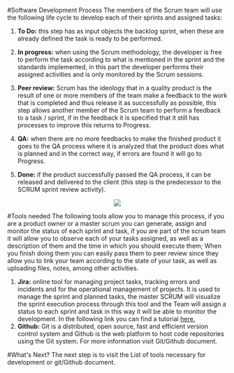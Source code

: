 #Software Development Process
The members of the Scrum team will use the following life cycle to develop each of their sprints and assigned tasks:

1.  **To Do:** this step has as input objects the backlog sprint, when these are already defined the task is ready to be performed.

2.  **In progress:** when using the Scrum methodology, the developer is free to perform the task according to what is mentioned in the sprint and the standards implemented, in this part the developer performs their assigned activities and is only monitored by the Scrum sessions.

3.  **Peer review:** Scrum has the ideology that in a quality product is the result of one or more members of the team make a feedback to the work that is completed and thus release it as successfully as possible, this step allows another member of the Scrum team to perform a feedback to a task / sprint, if in the feedback it is specified that it still has processes to improve this returns to Progress.

3.  **QA:** when there are no more feedbacks to make the finished product it goes to the QA process where it is analyzed that the product does what is planned and in the correct way, if errors are found it will go to Progress.

3.  **Done:** if the product successfully passed the QA process, it can be released and delivered to the client (this step is the predecessor to the SCRUM sprint review activity).

<center> <img src= https://goo.gl/gFMuPa /></center>

#Tools needed
The following tools allow you to manage this process, if you are a product owner or a master scrum you can generate, assign and monitor the status of each sprint and task, if you are part of the scrum team it will allow you to observe each of your tasks assigned, as well as a description of them and the time in which you should execute them; When you finish doing them you can easily pass them to peer review since they allow you to link your team according to the state of your task, as well as uploading files, notes, among other activities.

1.  **Jira:** online tool for managing project tasks, tracking errors and incidents and for the operational management of projects. It is used to manage the sprint and planned tasks, the master SCRUM will visualize the sprint execution process through this tool and the Team will assign a status to each sprint and task in this way it will be able to monitor the development. In the following link you can find a tutorial [here.](https://www.youtube.com/watch?v=NrHpXvDXVrw)
2.  **Github:** Git is a distributed, open source, fast and efficient version control system and Github is the web platform to host code repositories using the Git system. For more information visit Git/Github document.

#What's Next?
The next step is to visit the List of tools necessary for development or git/Github document.
